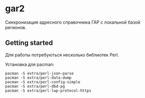 # gar2

Синхронизация адресного справочника ГАР с локальной базой регионов.

## Getting started

Для работы потребуються несколько библиотек Perl.

Установка для pacman:
```shell
pacman -S extra/perl-json-parse
pacman -S extra/perl-data-dump
pacman -S extra/perl-config-simple
pacman -S extra/perl-dbd-pg
pacman -S extra/perl-lwp-protocol-https
```
